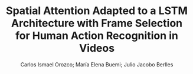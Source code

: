 ---
paperId: 29
author: Carlos Ismael Orozco; Marı́a Elena Buemi; Julio Jacobo Berlles
publicationauthor: Orozco, C. I. et al.
title: Spatial Attention Adapted to a LSTM Architecture with Frame Selection for Human Action Recognition in Videos
pdf: paper_29.pdf
poster: poster_29.png
pitch: https://www.youtube.com/watch?v=bo57OxEHq1Y&list=PLFHvi5sdWF5VqqqQvVC5SuBY7ecSgqequ&index=22
type: Oral
topic: Deep Learning
category: Extended Abstract
link: https://research.latinxinai.org/papers/icml/2021/pdf/paper_29.pdf
conference: icml
year: 2021
tags: icml-2021-op-ab
location: Virtual
---